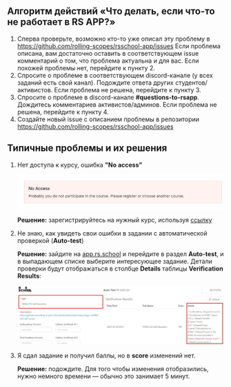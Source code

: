 ## Алгоритм действий «Что делать, если что-то не работает в RS APP?»
1. Сперва проверьте, возможно кто-то уже описал эту проблему в https://github.com/rolling-scopes/rsschool-app/issues
Если проблема описана, вам достаточно оставить в соответствующем issue комментарий о том, что проблема актуальна и для вас. Если похожей проблемы нет, перейдите к пункту 2.
2. Спросите о проблеме в соответствующем discord-канале (у всех заданий есть свой канал). Подождите ответа других студентов/активистов. Если проблема не решена, перейдите к пункту 3.
3. Спросите о проблеме в discord-канале **#questions-to-rsapp**. Дождитесь комментариев активистов/админов. Если проблема не решена, перейдите к пункту 4.
4. Создайте новый issue c описанием проблемы в репозитории https://github.com/rolling-scopes/rsschool-app/issues

## Типичные проблемы и их решения

1. Нет доступа к курсу, ошибка **"No access"**

    ![No Access. Probably you do not participate in the course. Please register or choose another course.](images/no-access.png)

    **Решение:** зарегистрируйтесь на нужный курс, используя [ссылку](https://app.rs.school/registry/student)

2. Не знаю, как увидеть свои ошибки в задании с автоматической проверкой (**Auto-test**)

    **Решение:** зайдите на [app.rs.school](https://app.rs.school) и перейдите в раздел **Auto-test**, и в выпадающем списке выберите интересующее задание. Детали проверки будут отображаться в столбце **Details** таблицы **Verification Results**:

    ![Результаты проверки задания с Auto-test](images/autotest-details.jpg)

3. Я сдал задание и получил баллы, но в **score** изменений нет.

    **Решение:** подождите. Для того чтобы изменения отобразились, нужно немного времени — обычно это занимает 5 минут.